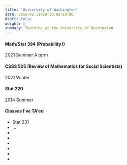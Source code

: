```yaml
---
title: 'University of Washington'
date: 2019-02-11T19:30:08+10:00
draft: false
weight: 1
summary: Teaching at the University of Washington
---
```



#### Math/Stat 394 (Probability I)
2021 Summer A term

#### CSSS 505 (Review of Mathematics for Social Scientists)
2021 Winter

#### Stat 220
2014 Summer

#### Classes I've TA'ed

* Stat 331
* ...
*
*
*
*
*
*